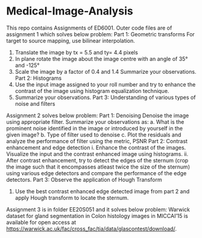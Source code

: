 # Medical-Image-Analysis
This repo contains Assignments of ED6001.
Outer code files are of assignment 1 which solves below problem:
Part 1: Geometric transforms
For target to source mapping, use bilinear interpolation.
1. Translate the image by tx = 5.5 and ty= 4.4 pixels
2. In plane rotate the image about the image centre with an angle of 35° and -125°
3. Scale the image by a factor of 0.4 and 1.4
Summarize your observations.
Part 2: Histograms
1. Use the input image assigned to your roll number and try to enhance the contrast of the image using histogram equalization technique.
2. Summarize your observations.
Part 3: Understanding of various types of noise and filters

Assignment 2 solves below problem:
Part 1: Denoising
Denoise the image using appropriate filter.
Summarize your observations as:
a. What is the prominent noise identified in the image or introduced by yourself in the given image?
b. Type of filter used to denoise
c. Plot the residuals and analyze the performance of filter using the metric, PSNR
Part 2: Contrast enhancement and edge detection
i. Enhance the contrast of the images. Visualize the input and the contrast enhanced image using histograms.
ii. After contrast enhancement, try to detect the edges of the sternum (crop the image such that it encompasses atleast twice the size of the sternum) using various edge detectors and compare the performance of the edge detectors.
Part 3: Observe the application of Hough Transform
1. Use the best contrast enhanced edge detected image from part 2 and apply Hough transform to locate the sternum.



Assignment 3 is in folder EE20S051 and it solves below problem:
Warwick dataset for gland segmentation in Colon histology images in MICCAI’15 is available for open access at https://warwick.ac.uk/fac/cross_fac/tia/data/glascontest/download/.
